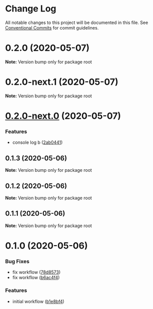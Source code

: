 # Change Log

All notable changes to this project will be documented in this file.
See [Conventional Commits](https://conventionalcommits.org) for commit guidelines.

# 0.2.0 (2020-05-07)

**Note:** Version bump only for package root





# 0.2.0-next.1 (2020-05-07)

**Note:** Version bump only for package root





# [0.2.0-next.0](https://github.com/thiagozf/gh-actions/compare/v0.1.3...v0.2.0-next.0) (2020-05-07)


### Features

* console log b ([2ab0441](https://github.com/thiagozf/gh-actions/commit/2ab044112664cce83e653e9d0e9997b6d8b14a2e))





## 0.1.3 (2020-05-06)

**Note:** Version bump only for package root





## 0.1.2 (2020-05-06)

**Note:** Version bump only for package root





## 0.1.1 (2020-05-06)

**Note:** Version bump only for package root





# 0.1.0 (2020-05-06)


### Bug Fixes

* fix workflow ([78d8573](https://github.com/thiagozf/gh-actions/commit/78d85735058513e8db9492a9c2d7c3918cbf3564))
* fix workflow ([b6ac4f4](https://github.com/thiagozf/gh-actions/commit/b6ac4f428ff4dad7ec42781dfd43384daa361fe7))


### Features

* initial workflow ([b1e8bf4](https://github.com/thiagozf/gh-actions/commit/b1e8bf4fcd58b89b966a652b4d8f340f2e20f691))
